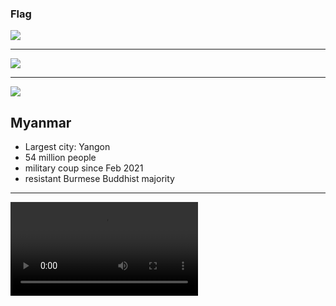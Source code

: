 ### Flag

![](https://upload.wikimedia.org/wikipedia/commons/8/8c/Flag_of_Myanmar.svg)

---

![](https://upload.wikimedia.org/wikipedia/commons/b/b8/Location_Burma_%28Myanmar%29_ASEAN.svg)

---

![](https://res.cloudinary.com/kiekies/image/upload/v1628533110/jj8a4fm2fspe2zcv49jt.jpg)

## Myanmar

- Largest city: Yangon
- 54 million people
- military coup since Feb 2021
- resistant Burmese Buddhist majority

---

![](https://storage.cloud.google.com/prayer-videos/country/myanmar.mp4)
